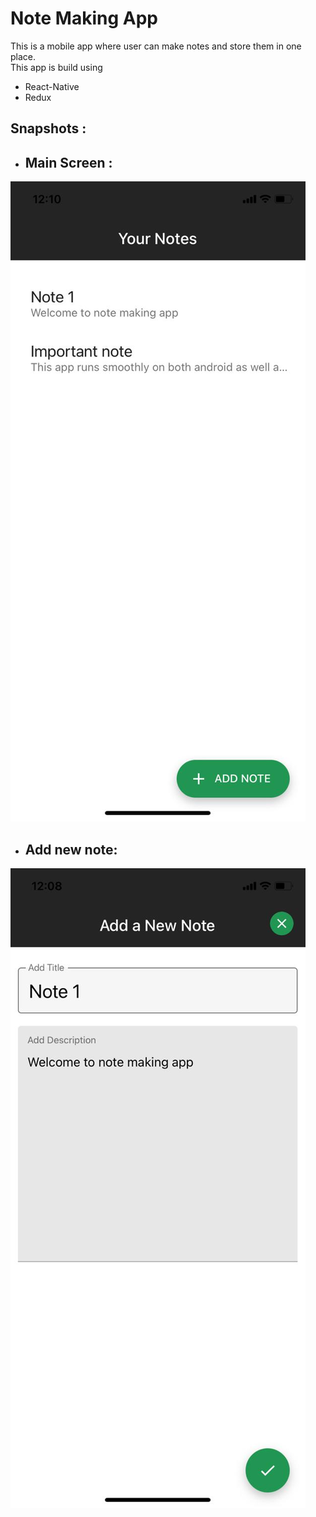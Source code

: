 # Note Making App
This is a mobile app where user can make notes and store them in one place.
<br> This app is build using 
* React-Native
* Redux

## Snapshots :
* ## Main Screen : 
![Image](images/notes3.jpeg)


* ## Add new note:
![Image](images/notes2.jpeg)